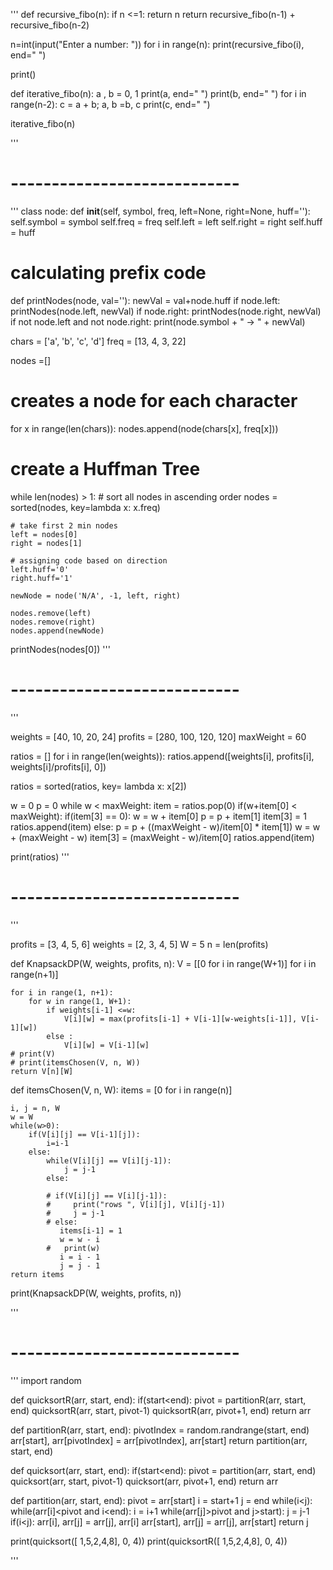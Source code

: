 '''
def recursive_fibo(n):
    if n <=1:
        return n
    return recursive_fibo(n-1) + recursive_fibo(n-2)

n=int(input("Enter a number: "))
for i in range(n):
    print(recursive_fibo(i), end=" ")

print()

def iterative_fibo(n):
    a , b = 0, 1
    print(a, end=" ")
    print(b, end=" ")
    for i in range(n-2):
        c = a + b;
        a, b =b, c
        print(c,  end=" ")

iterative_fibo(n)
        
'''

# ----------------------------

'''
class node:
    def __init__(self, symbol, freq, left=None, right=None, huff=''):
        self.symbol = symbol
        self.freq = freq
        self.left = left
        self.right = right
        self.huff = huff
    
# calculating prefix code
def printNodes(node, val=''):
    newVal = val+node.huff
    if node.left:
        printNodes(node.left, newVal)
    if node.right:
        printNodes(node.right, newVal)
    if not node.left and not node.right:
        print(node.symbol + " -> " + newVal)

chars = ['a', 'b', 'c', 'd']
freq = [13, 4, 3, 22]

nodes =[]        

# creates a node for each character
for x in range(len(chars)):
    nodes.append(node(chars[x], freq[x]))
    
# create a Huffman Tree
while len(nodes) > 1:
    # sort all nodes in ascending order
    nodes =  sorted(nodes, key=lambda x: x.freq)
    
    # take first 2 min nodes
    left = nodes[0]
    right = nodes[1]
    
    # assigning code based on direction
    left.huff='0'
    right.huff='1'
    
    newNode = node('N/A', -1, left, right)
    
    nodes.remove(left)
    nodes.remove(right)
    nodes.append(newNode)
    
printNodes(nodes[0])
'''

# ----------------------------

'''

weights = [40, 10, 20, 24]
profits = [280, 100, 120, 120]
maxWeight = 60

ratios = []
for i in range(len(weights)):
    ratios.append([weights[i], profits[i], weights[i]/profits[i], 0])

ratios = sorted(ratios, key= lambda x: x[2])

w = 0
p = 0
while w < maxWeight:
    item = ratios.pop(0)
    if(w+item[0] < maxWeight):
        if(item[3] == 0):
            w = w + item[0]
            p = p + item[1]
            item[3] = 1
            ratios.append(item)
    else:
        p = p + ((maxWeight - w)/item[0] * item[1])
        w = w + (maxWeight - w)
        item[3] = (maxWeight - w)/item[0]
        ratios.append(item)
        
print(ratios)
'''

# ----------------------------

'''

profits = [3, 4, 5, 6]
weights = [2, 3, 4, 5]
W = 5
n = len(profits)

def KnapsackDP(W, weights, profits, n):
    V = [[0 for i in range(W+1)] for i in range(n+1)]
    
    for i in range(1, n+1):
        for w in range(1, W+1):
            if weights[i-1] <=w:
                V[i][w] = max(profits[i-1] + V[i-1][w-weights[i-1]], V[i-1][w])
            else :
                V[i][w] = V[i-1][w]
    # print(V)
    # print(itemsChosen(V, n, W))
    return V[n][W]
    
def itemsChosen(V, n, W):
    items = [0 for i in range(n)]
    
    i, j = n, W
    w = W
    while(w>0):
        if(V[i][j] == V[i-1][j]):
            i=i-1
        else:
            while(V[i][j] == V[i][j-1]):
                j = j-1
            else:
                
            # if(V[i][j] == V[i][j-1]):
            #     print("rows ", V[i][j], V[i][j-1])
            #     j = j-1
            # else:
               items[i-1] = 1
               w = w - i
            #   print(w)
               i = i - 1
               j = j - 1
    return items
    
print(KnapsackDP(W, weights, profits, n))

'''
# ----------------------------

'''
import random

def quicksortR(arr, start, end):
    if(start<end):
        pivot = partitionR(arr, start, end)
        quicksortR(arr, start, pivot-1)
        quicksortR(arr, pivot+1, end)
    return arr

def partitionR(arr, start, end):
    pivotIndex = random.randrange(start, end)
    arr[start], arr[pivotIndex] = arr[pivotIndex], arr[start]
    return partition(arr, start, end)
    
def quicksort(arr, start, end):
    if(start<end):
        pivot = partition(arr, start, end)
        quicksort(arr, start, pivot-1)
        quicksort(arr, pivot+1, end)
    return arr

def partition(arr, start, end):
    pivot = arr[start]
    i = start+1
    j = end
    while(i<j):
        while(arr[i]<pivot and i<end):
            i = i+1
        while(arr[j]>pivot and j>start):
            j = j-1
        if(i<j):
            arr[i], arr[j] = arr[j], arr[i]
    arr[start], arr[j] = arr[j], arr[start]
    return j

print(quicksort([ 1,5,2,4,8], 0, 4))
print(quicksortR([ 1,5,2,4,8], 0, 4))

'''
